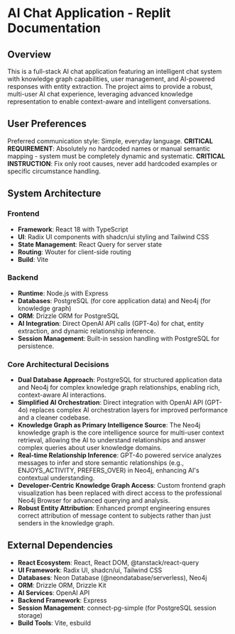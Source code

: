 # AI Chat Application - Replit Documentation

## Overview

This is a full-stack AI chat application featuring an intelligent chat system with knowledge graph capabilities, user management, and AI-powered responses with entity extraction. The project aims to provide a robust, multi-user AI chat experience, leveraging advanced knowledge representation to enable context-aware and intelligent conversations.

## User Preferences

Preferred communication style: Simple, everyday language.
**CRITICAL REQUIREMENT**: Absolutely no hardcoded names or manual semantic mapping - system must be completely dynamic and systematic.
**CRITICAL INSTRUCTION**: Fix only root causes, never add hardcoded examples or specific circumstance handling.

## System Architecture

### Frontend
- **Framework**: React 18 with TypeScript
- **UI**: Radix UI components with shadcn/ui styling and Tailwind CSS
- **State Management**: React Query for server state
- **Routing**: Wouter for client-side routing
- **Build**: Vite

### Backend
- **Runtime**: Node.js with Express
- **Databases**: PostgreSQL (for core application data) and Neo4j (for knowledge graph)
- **ORM**: Drizzle ORM for PostgreSQL
- **AI Integration**: Direct OpenAI API calls (GPT-4o) for chat, entity extraction, and dynamic relationship inference.
- **Session Management**: Built-in session handling with PostgreSQL for persistence.

### Core Architectural Decisions
- **Dual Database Approach**: PostgreSQL for structured application data and Neo4j for complex knowledge graph relationships, enabling rich, context-aware AI interactions.
- **Simplified AI Orchestration**: Direct integration with OpenAI API (GPT-4o) replaces complex AI orchestration layers for improved performance and a cleaner codebase.
- **Knowledge Graph as Primary Intelligence Source**: The Neo4j knowledge graph is the core intelligence source for multi-user context retrieval, allowing the AI to understand relationships and answer complex queries about user knowledge domains.
- **Real-time Relationship Inference**: GPT-4o powered service analyzes messages to infer and store semantic relationships (e.g., ENJOYS_ACTIVITY, PREFERS_OVER) in Neo4j, enhancing AI's contextual understanding.
- **Developer-Centric Knowledge Graph Access**: Custom frontend graph visualization has been replaced with direct access to the professional Neo4j Browser for advanced querying and analysis.
- **Robust Entity Attribution**: Enhanced prompt engineering ensures correct attribution of message content to subjects rather than just senders in the knowledge graph.

## External Dependencies

- **React Ecosystem**: React, React DOM, @tanstack/react-query
- **UI Framework**: Radix UI, shadcn/ui, Tailwind CSS
- **Databases**: Neon Database (@neondatabase/serverless), Neo4j
- **ORM**: Drizzle ORM, Drizzle Kit
- **AI Services**: OpenAI API
- **Backend Framework**: Express
- **Session Management**: connect-pg-simple (for PostgreSQL session storage)
- **Build Tools**: Vite, esbuild